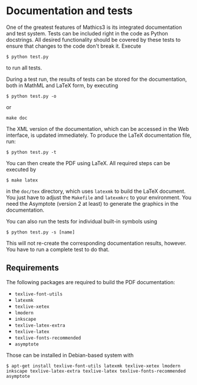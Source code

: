 # Documentation and tests

One of the greatest features of Mathics3 is its integrated documentation and
test system. Tests can be included right in the code as Python docstrings. All
desired functionality should be covered by these tests to ensure that changes
to the code don't break it. Execute

```
$ python test.py
```

to run all tests.

During a test run, the results of tests can be stored for the documentation,
both in MathML and LaTeX form, by executing

```
$ python test.py -o
```

or

```
make doc
```

The XML version of the documentation, which can be accessed in the Web
interface, is updated immediately. To produce the LaTeX documentation file,
run:

```
$ python test.py -t
```

You can then create the PDF using LaTeX. All required steps can be executed by

```
$ make latex
```

in the `doc/tex` directory, which uses `latexmk` to build
the LaTeX document. You just have to adjust the `Makefile` and
`latexmkrc` to your environment. You need the Asymptote (version 2 at
least) to generate the graphics in the documentation.

You can also run the tests for individual built-in symbols using

```
$ python test.py -s [name]
```

This will not re-create the corresponding documentation results, however. You
have to run a complete test to do that.

## Requirements

The following packages are required to build the PDF documentation:
* `texlive-font-utils`
* `latexmk`
* `texlive-xetex`
* `lmodern`
* `inkscape`
* `texlive-latex-extra`
* `texlive-latex`
* `texlive-fonts-recommended`
* `asymptote`

Those can be installed in Debian-based system with
```
$ apt-get install texlive-font-utils latexmk texlive-xetex lmodern inkscape texlive-latex-extra texlive-latex texlive-fonts-recommended asymptote
```
